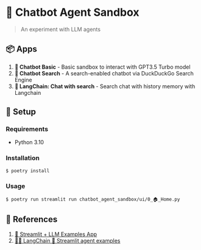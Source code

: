 # 🤖 Chatbot Agent Sandbox
> An experiment with LLM agents

## 📦 Apps

1. **💬 Chatbot Basic** - Basic sandbox to interact with GPT3.5 Turbo model
2. **🔎 Chatbot Search** - A search-enabled chatbot via DuckDuckGo Search Engine
3. **🦜 LangChain: Chat with search** - Search chat with history memory with Langchain

## 🧰 Setup

### Requirements
- Python 3.10

### Installation
```shell
$ poetry install
```

### Usage
```shell
$ poetry run streamlit run chatbot_agent_sandbox/ui/0_🏠_Home.py
```

## 🔗 References

1. [🎈 Streamlit + LLM Examples App](https://github.com/streamlit/llm-examples)
2. [🦜️🔗 LangChain 🤝 Streamlit agent examples](https://github.com/langchain-ai/streamlit-agent)